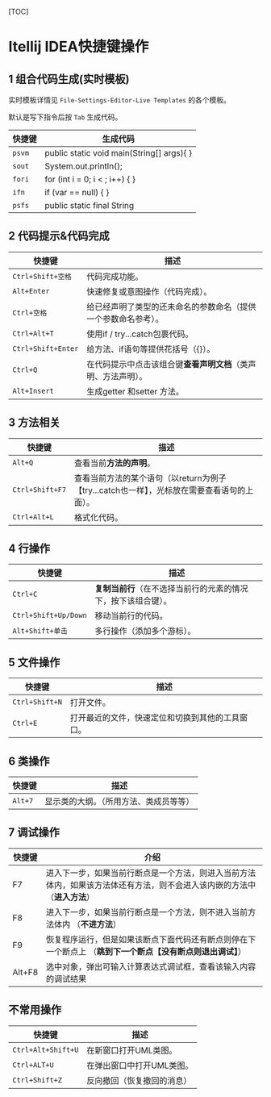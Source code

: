 [TOC]

# Itellij IDEA快捷键操作

## 1 组合代码生成(实时模板)

实时模板详情见 `File-Settings-Editor-Live Templates` 的各个模板。

默认是写下指令后按 `Tab` 生成代码。

| 快捷键 | 生成代码                                     |
| ------ | -------------------------------------------- |
| `psvm` | public static void main(String[] args){    } |
| `sout` | System.out.println();                        |
| `fori` | for (int i = 0; i < ; i++) {    }            |
| `ifn`  | if (var == null) {    }                      |
| `psfs` | public static final String                   |

## 2 代码提示&代码完成

| 快捷键             | 描述                                                         |
| ------------------ | ------------------------------------------------------------ |
| `Ctrl+Shift+空格`  | 代码完成功能。                                               |
| `Alt+Enter`        | 快速修复或意图操作（代码完成）。                             |
| `Ctrl+空格`        | 给已经声明了类型的还未命名的参数命名（提供一个参数命名参考）。 |
| `Ctrl+Alt+T`       | 使用if / try...catch包裹代码。                               |
| `Ctrl+Shift+Enter` | 给方法、if语句等提供花括号（{}）。                           |
| `Ctrl+Q`           | 在代码提示中点击该组合键**查看声明文档**（类声明、方法声明）。 |
| `Alt+Insert`       | 生成getter 和setter 方法。                                   |

## 3 方法相关

| 快捷键          | 描述                                                         |
| --------------- | ------------------------------------------------------------ |
| `Alt+Q`         | 查看当前**方法的声明**。                                     |
| `Ctrl+Shift+F7` | 查看当前方法的某个语句（以return为例子【try...catch也一样】，光标放在需要查看语句的上面）。 |
| `Ctrl+Alt+L`    | 格式化代码。                                                 |

## 4 行操作

| 快捷键               | 描述                                                         |
| -------------------- | ------------------------------------------------------------ |
| `Ctrl+C`             | **复制当前行**（在不选择当前行的元素的情况下，按下该组合键）。 |
| `Ctrl+Shift+Up/Down` | 移动当前行的代码。                                           |
| `Alt+Shift+单击`     | 多行操作（添加多个游标）。                                   |

## 5 文件操作

| 快捷键         | 描述                                             |
| -------------- | ------------------------------------------------ |
| `Ctrl+Shift+N` | 打开文件。                                       |
| `Ctrl+E`       | 打开最近的文件，快速定位和切换到其他的工具窗口。 |

## 6 类操作

| 快捷键  | 描述                                   |
| ------- | -------------------------------------- |
| `Alt+7` | 显示类的大纲。（所用方法、类成员等等） |

## 7 调试操作

| 快捷键 | 介绍                                                         |
| ------ | ------------------------------------------------------------ |
| F7     | 进入下一步，如果当前行断点是一个方法，则进入当前方法体内，如果该方法体还有方法，则不会进入该内嵌的方法中 （**进入方法**） |
| F8     | 进入下一步，如果当前行断点是一个方法，则不进入当前方法体内 （**不进方法**） |
| F9     | 恢复程序运行，但是如果该断点下面代码还有断点则停在下一个断点上 （**跳到下一个断点【没有断点则退出调试】**） |
| Alt+F8 | 选中对象，弹出可输入计算表达式调试框，查看该输入内容的调试结果 |

## 不常用操作

| 快捷键             | 描述                       |
| ------------------ | -------------------------- |
| `Ctrl+Alt+Shift+U` | 在新窗口打开UML类图。      |
| `Ctrl+ALT+U`       | 在弹出窗口中打开UML类图。  |
| `Ctrl+Shift+Z`     | 反向撤回（恢复撤回的消息） |












